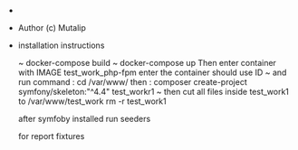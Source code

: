 *
* Author (c) Mutalip
* installation instructions


	~ docker-compose build
	~ docker-compose up 
	 	Then enter container with IMAGE test_work_php-fpm   enter the container should use ID
	~ and run command :  cd /var/www/ 
	then : composer create-project symfony/skeleton:"^4.4" test_workr1
	~ then cut  all files inside test_work1 to /var/www/test_work
	rm -r test_work1

	after symfoby installed run seeders

	for report fixtures   
